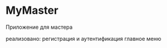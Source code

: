 # MyMaster

Приложение для мастера 

реализовано: регистрация и аутентификация 
             главное меню
